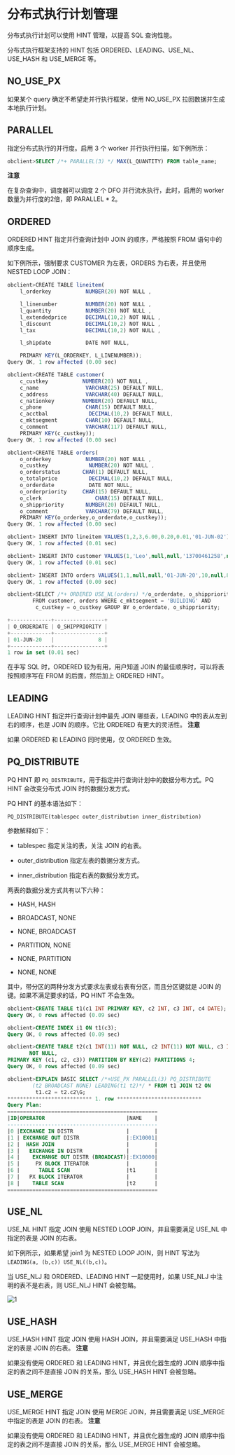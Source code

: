 分布式执行计划管理 
==============================

分布式执行计划可以使用 HINT 管理，以提高 SQL 查询性能。

分布式执行框架支持的 HINT 包括 ORDERED、LEADING、USE_NL、USE_HASH 和 USE_MERGE 等。

NO_USE_PX 
------------------------------

如果某个 query 确定不希望走并行执行框架，使用 NO_USE_PX 拉回数据并生成本地执行计划。

PARALLEL 
-----------------------------

指定分布式执行的并行度。启用 3 个 worker 并行执行扫描，如下例所示：

```sql
obclient>SELECT /*+ PARALLEL(3) */ MAX(L_QUANTITY) FROM table_name;
```


**注意**



在复杂查询中，调度器可以调度 2 个 DFO 并行流水执行，此时，启用的 worker 数量为并行度的2倍，即 PARALLEL \* 2。

ORDERED 
----------------------------

ORDERED HINT 指定并行查询计划中 JOIN 的顺序，严格按照 FROM 语句中的顺序生成。

如下例所示，强制要求 CUSTOMER 为左表，ORDERS 为右表，并且使用 NESTED LOOP JOIN：

```javascript
obclient>CREATE TABLE lineitem(
    l_orderkey           NUMBER(20) NOT NULL ,

    l_linenumber         NUMBER(20) NOT NULL ,
    l_quantity           NUMBER(20) NOT NULL ,
    l_extendedprice      DECIMAL(10,2) NOT NULL ,
    l_discount           DECIMAL(10,2) NOT NULL ,
    l_tax                DECIMAL(10,2) NOT NULL ,

    l_shipdate           DATE NOT NULL,

    PRIMARY KEY(L_ORDERKEY, L_LINENUMBER));
Query OK, 1 row affected (0.00 sec)

obclient>CREATE TABLE customer(
    c_custkey           NUMBER(20) NOT NULL ,
    c_name               VARCHAR(25) DEFAULT NULL,
    c_address            VARCHAR(40) DEFAULT NULL,
    c_nationkey         NUMBER(20) DEFAULT NULL,
    c_phone              CHAR(15) DEFAULT NULL,
    c_acctbal             DECIMAL(10,2) DEFAULT NULL,
    c_mktsegment         CHAR(10) DEFAULT NULL,
    c_comment            VARCHAR(117) DEFAULT NULL,
    PRIMARY KEY(c_custkey));
Query OK, 1 row affected (0.00 sec)

obclient>CREATE TABLE orders(
    o_orderkey           NUMBER(20) NOT NULL ,
    o_custkey             NUMBER(20) NOT NULL ,
    o_orderstatus       CHAR(1) DEFAULT NULL,
    o_totalprice          DECIMAL(10,2) DEFAULT NULL,
    o_orderdate           DATE NOT NULL,
    o_orderpriority     CHAR(15) DEFAULT NULL,
    o_clerk                 CHAR(15) DEFAULT NULL,
    o_shippriority       NUMBER(20) DEFAULT NULL,
    o_comment            VARCHAR(79) DEFAULT NULL,
    PRIMARY KEY(o_orderkey,o_orderdate,o_custkey));
Query OK, 1 row affected (0.00 sec)

obclient> INSERT INTO lineitem VALUES(1,2,3,6.00,0.20,0.01,'01-JUN-02');
Query OK, 1 row affected (0.01 sec)

obclient> INSERT INTO customer VALUES(1,'Leo',null,null,'13700461258',null,'BUILDING',null);
Query OK, 1 row affected (0.01 sec)

obclient> INSERT INTO orders VALUES(1,1,null,null,'01-JUN-20',10,null,8,null);
Query OK, 1 row affected (0.00 sec)

obclient>SELECT /*+ ORDERED USE_NL(orders) */o_orderdate, o_shippriority
        FROM customer, orders WHERE c_mktsegment = 'BUILDING' AND
         c_custkey = o_custkey GROUP BY o_orderdate, o_shippriority;

+-------------+----------------+
| O_ORDERDATE | O_SHIPPRIORITY |
+-------------+----------------+
| 01-JUN-20   |              8 |
+-------------+----------------+
1 row in set (0.01 sec)
```



在手写 SQL 时，ORDERED 较为有用，用户知道 JOIN 的最佳顺序时，可以将表按照顺序写在 FROM 的后面，然后加上 ORDERED HINT。

LEADING 
----------------------------

LEADING HINT 指定并行查询计划中最先 JOIN 哪些表，LEADING 中的表从左到右的顺序，也是 JOIN 的顺序。它比 ORDERED 有更大的灵活性。
**注意**



如果 ORDERED 和 LEADING 同时使用，仅 ORDERED 生效。

PQ_DISTRIBUTE 
----------------------------------

PQ HINT 即 `PQ_DISTRIBUTE`，用于指定并行查询计划中的数据分布方式。PQ HINT 会改变分布式 JOIN 时的数据分发方式。

PQ HINT 的基本语法如下：

```unknow
PQ_DISTRIBUTE(tablespec outer_distribution inner_distribution)
```



参数解释如下：

* tablespec 指定关注的表，关注 JOIN 的右表。

  

* outer_distribution 指定左表的数据分发方式。

  

* inner_distribution 指定右表的数据分发方式。

  




两表的数据分发方式共有以下六种：

* HASH, HASH

  

* BROADCAST, NONE

  

*
  NONE, BROADCAST

  

* PARTITION, NONE

  

*
  NONE, PARTITION

  

*
  NONE, NONE

  




其中，带分区的两种分发方式要求左表或右表有分区，而且分区键就是 JOIN 的键。如果不满足要求的话，PQ HINT 不会生效。

```sql
obclient>CREATE TABLE t1(c1 INT PRIMARY KEY, c2 INT, c3 INT, c4 DATE);
Query OK, 0 rows affected (0.09 sec)

obclient>CREATE INDEX i1 ON t1(c3);
Query OK, 0 rows affected (0.09 sec)

obclient>CREATE TABLE t2(c1 INT(11) NOT NULL, c2 INT(11) NOT NULL, c3 INT(11) 
       NOT NULL, 
PRIMARY KEY (c1, c2, c3)) PARTITION BY KEY(c2) PARTITIONS 4;
Query OK, 0 rows affected (0.09 sec)

obclient>EXPLAIN BASIC SELECT /*+USE_PX PARALLEL(3) PQ_DISTRIBUTE
        (t2 BROADCAST NONE) LEADING(t1 t2)*/ * FROM t1 JOIN t2 ON 
         t1.c2 = t2.c2\G;
*************************** 1. row ***************************
Query Plan: 
================================================
|ID|OPERATOR                          |NAME    |
------------------------------------------------
|0 |EXCHANGE IN DISTR                 |        |
|1 | EXCHANGE OUT DISTR               |:EX10001|
|2 |  HASH JOIN                       |        |
|3 |   EXCHANGE IN DISTR              |        |
|4 |    EXCHANGE OUT DISTR (BROADCAST)|:EX10000|
|5 |     PX BLOCK ITERATOR            |        |
|6 |      TABLE SCAN                  |t1      |
|7 |   PX BLOCK ITERATOR              |        |
|8 |    TABLE SCAN                    |t2      |
================================================
```



USE_NL 
---------------------------

USE_NL HINT 指定 JOIN 使用 NESTED LOOP JOIN，并且需要满足 USE_NL 中指定的表是 JOIN 的右表。

如下例所示，如果希望 join1 为 NESTED LOOP JOIN，则 HINT 写法为 `LEADING(a, (b,c)) USE_NL((b,c))`。

当 USE_NLJ 和 ORDERED、LEADING HINT 一起使用时，如果 USE_NLJ 中注明的表不是右表，则 USE_NLJ HINT 会被忽略。

![1](https://static-aliyun-doc.oss-accelerate.aliyuncs.com/assets/img/zh-CN/4765994061/p179945.png)

USE_HASH 
-----------------------------

USE_HASH HINT 指定 JOIN 使用 HASH JOIN，并且需要满足 USE_HASH 中指定的表是 JOIN 的右表。
**注意**



如果没有使用 ORDERED 和 LEADING HINT，并且优化器生成的 JOIN 顺序中指定的表之间不是直接 JOIN 的关系，那么 USE_HASH HINT 会被忽略。

USE_MERGE 
------------------------------

USE_MERGE HINT 指定 JOIN 使用 MERGE JOIN，并且需要满足 USE_MERGE 中指定的表是 JOIN 的右表。
**注意**



如果没有使用 ORDERED 和 LEADING HINT，并且优化器生成的 JOIN 顺序中指定的表之间不是直接 JOIN 的关系，那么 USE_MERGE HINT 会被忽略。
